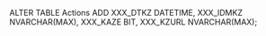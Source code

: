 ALTER TABLE Actions
ADD XXX_DTKZ DATETIME,
    XXX_IDMKZ NVARCHAR(MAX),
    XXX_KAZE BIT,
    XXX_KZURL NVARCHAR(MAX);
   
